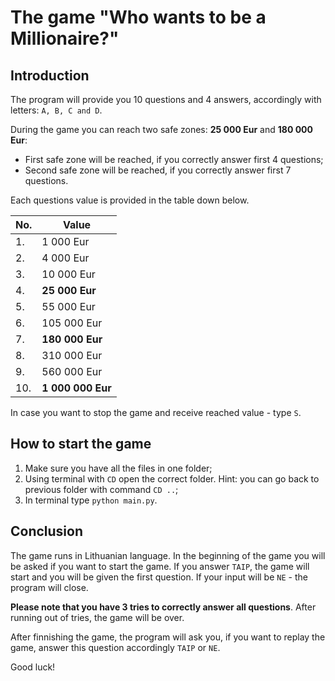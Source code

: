 # The game "Who wants to be a Millionaire?"

## Introduction

The program will provide you 10 questions and 4 answers, accordingly with letters: ```A, B, C and D```.

During the game you can reach two safe zones: **25 000 Eur** and **180 000 Eur**:
* First safe zone will be reached, if you correctly answer first 4 questions;
* Second safe zone will be reached, if you correctly answer first 7 questions.

Each questions value is provided in the table down below.

| No. | Value |
| ------ | ------ |
| 1. | 1 000 Eur |
| 2. | 4 000 Eur |
| 3. | 10 000 Eur |
| 4. | **25 000 Eur** |
| 5. | 55 000 Eur |
| 6. | 105 000 Eur |
| 7. | **180 000 Eur** |
| 8. | 310 000 Eur |
| 9. | 560 000 Eur |
| 10. | **1 000 000 Eur** |

In case you want to stop the game and receive reached value - type ```S```. 

## How to start the game

1. Make sure you have all the files in one folder;
2. Using terminal with ```CD``` open the correct folder. Hint: you can go back to previous folder with command ```CD ..```;
3. In terminal type ```python main.py```.

## Conclusion

The game runs in Lithuanian language. In the beginning of the game you will be asked if you want to start the game. If you answer ```TAIP```, the game will start and you will be given the first question. If your input will be ```NE``` - the program will close.

**Please note that you have 3 tries to correctly answer all questions**. After running out of tries, the game will be over. 

After finnishing the game, the program will ask you, if you want to replay the game, answer this question accordingly ```TAIP``` or ```NE```.

Good luck!
